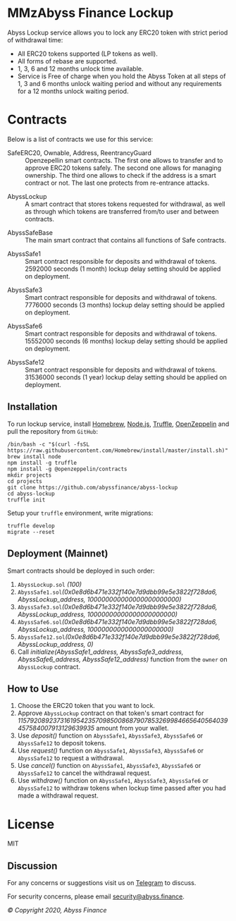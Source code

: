 MMzAbyss Finance Lockup
=========

Abyss Lockup service allows you to lock any ERC20 token with strict period of withdrawal time:

  - All ERC20 tokens supported (LP tokens as well).
  - All forms of rebase are supported.
  - 1, 3, 6 and 12 months unlock time available.
  - Service is Free of charge when you hold the Abyss Token at all steps of 1, 3 and 6 months unlock waiting period and without any requirements for a 12 months unlock waiting period.

Contracts
=========

Below is a list of contracts we use for this service:

<dl>
  <dt>SafeERC20, Ownable, Address, ReentrancyGuard</dt>
  <dd>Openzepellin smart contracts. The first one allows to transfer and to approve ERC20 tokens safely. The second one allows for managing ownership. The third one allows to check if the address is a smart contract or not. The last one protects from re-entrance attacks.</dd>
</dl>

<dl>
  <dt>AbyssLockup</dt>
  <dd>A smart contract that stores tokens requested for withdrawal, as well as through which tokens are transferred from/to user and between contracts.</dd>
</dl>

<dl>
  <dt>AbyssSafeBase</dt>
  <dd>The main smart contract that contains all functions of Safe contracts.</dd>
</dl>

<dl>
  <dt>AbyssSafe1</dt>
  <dd>Smart contract responsible for deposits and withdrawal of tokens. 2592000 seconds (1 month) lockup delay setting should be applied on deployment.</dd>
</dl>

<dl>
  <dt>AbyssSafe3</dt>
  <dd>Smart contract responsible for deposits and withdrawal of tokens. 7776000 seconds (3 months) lockup delay setting should be applied on deployment.</dd>
</dl>

<dl>
  <dt>AbyssSafe6</dt>
  <dd>Smart contract responsible for deposits and withdrawal of tokens. 15552000 seconds (6 months) lockup delay setting should be applied on deployment.</dd>
</dl>

<dl>
  <dt>AbyssSafe12</dt>
  <dd>Smart contract responsible for deposits and withdrawal of tokens. 31536000 seconds (1 year) lockup delay setting should be applied on deployment.</dd>
</dl>

Installation
------------

To run lockup service, install [Homebrew](https://brew.sh), [Node.js](https://nodejs.org), [Truffle](https://www.trufflesuite.com), [OpenZeppelin](https://openzeppelin.com) and pull the repository from `GitHub`:

    /bin/bash -c "$(curl -fsSL https://raw.githubusercontent.com/Homebrew/install/master/install.sh)"
    brew install node
    npm install -g truffle
    npm install -g @openzeppelin/contracts
    mkdir projects
    cd projects
    git clone https://github.com/abyssfinance/abyss-lockup
    cd abyss-lockup
    truffle init


Setup your `truffle` environment, write migrations:

    truffle develop
    migrate --reset

Deployment (Mainnet)
------------

Smart contracts should be deployed in such order:

1. `AbyssLockup.sol` _(100)_
2. `AbyssSafe1.sol`_(0x0e8d6b471e332f140e7d9dbb99e5e3822f728da6, AbyssLockup_address, 100000000000000000000000)_
2. `AbyssSafe3.sol`_(0x0e8d6b471e332f140e7d9dbb99e5e3822f728da6, AbyssLockup_address, 10000000000000000000000)_
3. `AbyssSafe6.sol`_(0x0e8d6b471e332f140e7d9dbb99e5e3822f728da6, AbyssLockup_address, 1000000000000000000000)_
4. `AbyssSafe12.sol`_(0x0e8d6b471e332f140e7d9dbb99e5e3822f728da6, AbyssLockup_address, 0)_
5. Call _initialize(AbyssSafe1_address, AbyssSafe3_address, AbyssSafe6_address, AbyssSafe12_address)_ function from the `owner` on `AbyssLockup` contract.

How to Use
------------

1. Choose the ERC20 token that you want to lock.
2. Approve `AbyssLockup` contract on that token's smart contract for _115792089237316195423570985008687907853269984665640564039457584007913129639935_ amount from your wallet.
3. Use _deposit()_ function on `AbyssSafe1`, `AbyssSafe3`, `AbyssSafe6` or `AbyssSafe12` to deposit tokens.
4. Use _request()_ function on `AbyssSafe1`, `AbyssSafe3`, `AbyssSafe6` or `AbyssSafe12` to request a withdrawal.
5. Use _cancel()_ function on `AbyssSafe1`, `AbyssSafe3`, `AbyssSafe6` or `AbyssSafe12` to cancel the withdrawal request.
6. Use _withdraw()_ function on `AbyssSafe1`, `AbyssSafe3`, `AbyssSafe6` or `AbyssSafe12` to withdraw tokens when lockup time passed after you had made a withdrawal request.

License
=========

MIT

Discussion
----------

For any concerns or suggestions visit us on [Telegram](https://t.me/abyssfinance) to discuss.

For security concerns, please email [security@abyss.finance](mailto:security@abyss.finance).

_© Copyright 2020, Abyss Finance_
